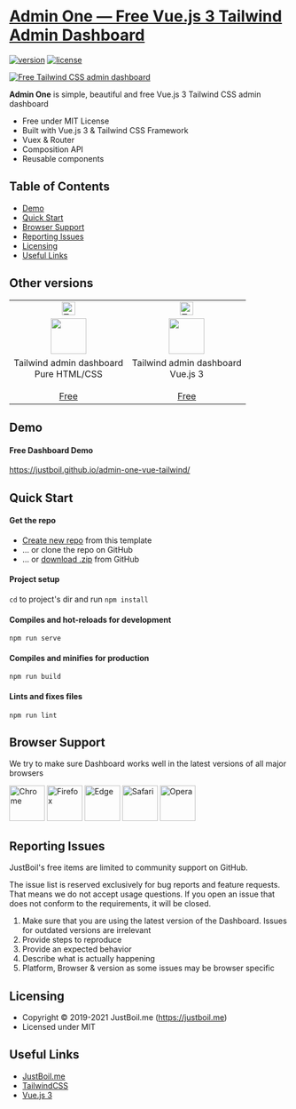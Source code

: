 # [Admin One &mdash; Free Vue.js 3 Tailwind Admin Dashboard](https://justboil.me/tailwind-admin-templates)

[![version](https://img.shields.io/github/v/release/justboil/admin-one-vue-tailwind)](https://justboil.me/tailwind-admin-templates)  [![license](https://img.shields.io/badge/license-MIT-blue.svg)](https://justboil.me/tailwind-admin-templates)

[![Free Tailwind CSS admin dashboard](https://justboil.me/images/one-vue3-tailwind/repository-preview-hi-res.png)](https://justboil.github.io/admin-one-vue-tailwind/)

**Admin One** is simple, beautiful and free Vue.js 3 Tailwind CSS admin dashboard

* Free under MIT License
* Built with Vue.js 3 & Tailwind CSS Framework
* Vuex & Router
* Composition API
* Reusable components

[comment]: <> (* [Premium version]&#40;https://justboil.me/tailwind-admin-templates&#41; available)

## Table of Contents

* [Demo](#demo)
* [Quick Start](#quick-start)
* [Browser Support](#browser-support)
* [Reporting Issues](#reporting-issues)
* [Licensing](#licensing)
* [Useful Links](#useful-links)

## Other versions

<table>
    <tr>
        <td align="center"><img src="https://justboil.me/svg/tailwind.svg" width="24" height="24" alt="Tailwind CSS"></td>
        <td align="center"><img src="https://justboil.me/svg/tailwind.svg" width="24" height="24" alt="Tailwind CSS"></td>
    </tr>
    <tr>
        <td align="center"><a href="https://github.com/justboil/admin-one-tailwind" title="Free Tailwind CSS admin dashboard HTML"><img src="https://justboil.me/svg/language-html5.svg" width="64" height="64"></a></td>
        <td align="center"><a href="https://github.com/justboil/admin-one-vue-tailwind" title="Free Vue.js 3 Tailwind CSS admin dashboard"><img src="https://justboil.me/svg/vuejs.svg" width="64" height="64"></a></td>
    </tr>
    <tr>
        <td align="center">Tailwind admin dashboard<br/>Pure HTML/CSS<br/><br/><a href="https://github.com/justboil/admin-one-tailwind" title="Free Tailwind admin dashboard HTML CSS">Free</a></td>
        <td align="center">Tailwind admin dashboard<br/>Vue.js 3<br/><br/><a href="https://github.com/justboil/admin-one-vue-tailwind" title="Free Vue.js 3 Tailwind CSS admin dashboard">Free</a></td>
    </tr>
</table>

## Demo

#### Free Dashboard Demo

https://justboil.github.io/admin-one-vue-tailwind/

## Quick Start

#### Get the repo

* [Create new repo](https://github.com/justboil/admin-one-vue-tailwind/generate) from this template
* &hellip; or clone the repo on GitHub
* &hellip; or [download .zip](https://github.com/justboil/admin-one-vue-tailwind/archive/master.zip) from GitHub

#### Project setup

`cd` to project's dir and run `npm install`

#### Compiles and hot-reloads for development
```
npm run serve
```

#### Compiles and minifies for production
```
npm run build
```

#### Lints and fixes files
```
npm run lint
```

## Browser Support

We try to make sure Dashboard works well in the latest versions of all major browsers

<img src="https://justboil.me/images/browsers-svg/chrome.svg" width="64" height="64" alt="Chrome"> <img src="https://justboil.me/images/browsers-svg/firefox.svg" width="64" height="64" alt="Firefox"> <img src="https://justboil.me/images/browsers-svg/edge.svg" width="64" height="64" alt="Edge"> <img src="https://justboil.me/images/browsers-svg/safari.svg" width="64" height="64" alt="Safari"> <img src="https://justboil.me/images/browsers-svg/opera.svg" width="64" height="64" alt="Opera">

## Reporting Issues

JustBoil's free items are limited to community support on GitHub.

The issue list is reserved exclusively for bug reports and feature requests. That means we do not accept usage questions. If you open an issue that does not conform to the requirements, it will be closed.

1. Make sure that you are using the latest version of the Dashboard. Issues for outdated versions are irrelevant
2. Provide steps to reproduce
3. Provide an expected behavior
4. Describe what is actually happening
5. Platform, Browser & version as some issues may be browser specific

## Licensing

- Copyright &copy; 2019-2021 JustBoil.me (https://justboil.me)
- Licensed under MIT

## Useful Links

- [JustBoil.me](https://justboil.me/)
- [TailwindCSS](https://tailwindcss.com/)
- [Vue.js 3](https://v3.vuejs.org/)
